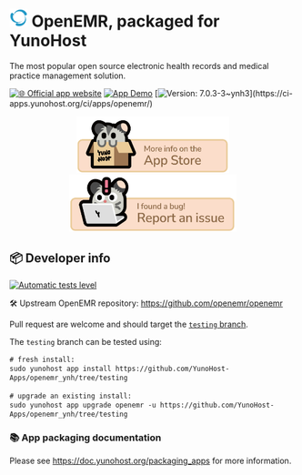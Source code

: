 <!--
N.B.: This README was automatically generated by <https://github.com/YunoHost/apps_tools/blob/main/readme_generator>
It shall NOT be edited by hand.
-->

<h1>
  <img src="https://raw.githubusercontent.com/YunoHost/apps/main/logos/openemr.png" width="32px" alt="Logo of OpenEMR">
  OpenEMR, packaged for YunoHost
</h1>

The most popular open source electronic health records and medical practice management solution.

[![🌐 Official app website](https://img.shields.io/badge/Official_app_website-darkgreen?style=for-the-badge)](https://www.open-emr.org)
[![App Demo](https://img.shields.io/badge/App_Demo-blue?style=for-the-badge)](https://www.open-emr.org/demo)
[![Version: 7.0.3-3~ynh3](https://img.shields.io/badge/Version-7.0.3--3~ynh3-rgba(0,150,0,1)?style=for-the-badge)](https://ci-apps.yunohost.org/ci/apps/openemr/)

<div align="center">
<a href="https://apps.yunohost.org/app/openemr"><img height="100px" src="https://github.com/YunoHost/yunohost-artwork/raw/refs/heads/main/badges/neopossum-badges/badge_more_info_on_the_appstore.svg"/></a>
<a href="https://github.com/YunoHost-Apps/openemr_ynh/issues"><img height="100px" src="https://github.com/YunoHost/yunohost-artwork/raw/refs/heads/main/badges/neopossum-badges/badge_report_an_issue.svg"/></a>
</div>

## 📦 Developer info

[![Automatic tests level](https://apps.yunohost.org/badge/cilevel/openemr)](https://ci-apps.yunohost.org/ci/apps/openemr/)

🛠️ Upstream OpenEMR repository: <https://github.com/openemr/openemr>

Pull request are welcome and should target the [`testing` branch](https://github.com/YunoHost-Apps/openemr_ynh/tree/testing).

The `testing` branch can be tested using:
```
# fresh install:
sudo yunohost app install https://github.com/YunoHost-Apps/openemr_ynh/tree/testing

# upgrade an existing install:
sudo yunohost app upgrade openemr -u https://github.com/YunoHost-Apps/openemr_ynh/tree/testing
```

### 📚 App packaging documentation

Please see <https://doc.yunohost.org/packaging_apps> for more information.